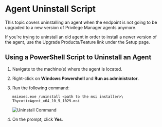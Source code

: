 [title]: # (Agent Uninstall Script)
[tags]: # (scripted uninstall)
[priority]: # (9600)
# Agent Uninstall Script

This topic covers uninstalling an agent when the endpoint is not going to be upgraded to a new version of Privilege Manager agents anymore.

If you're trying to uninstall an old agent in order to install a newer version of the agent, use the Upgrade Products/Feature link under the Setup page.

## Using a PowerShell Script to Uninstall an Agent

1. Navigate to the machine(s) where the agent is located.
1. Right-click on __Windows Powershell__ and __Run as administrator__.
1. Run the following command:

   ```
   msiexec.exe /uninstall <path to the msi installer>\ ThycoticAgent_x64_10_5_1029.msi
   ```
   ![Uninstall Command](images/agents/ps1-1.png)
1. On the prompt, click __Yes__.

